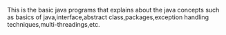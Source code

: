 
This is the basic java programs that explains about the java concepts such as basics of java,interface,abstract class,packages,exception handling techniques,multi-threadings,etc.
